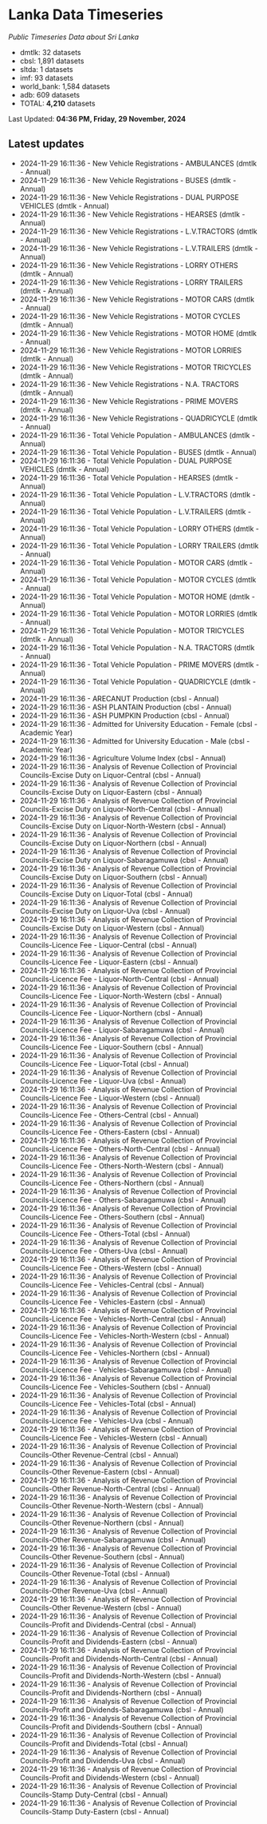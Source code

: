 # Lanka Data Timeseries
*Public Timeseries Data about Sri Lanka*

* dmtlk: 32 datasets
* cbsl: 1,891 datasets
* sltda: 1 datasets
* imf: 93 datasets
* world_bank: 1,584 datasets
* adb: 609 datasets
* TOTAL: **4,210** datasets

Last Updated: **04:36 PM, Friday, 29 November, 2024**

## Latest updates

* 2024-11-29 16:11:36 - New Vehicle Registrations - AMBULANCES (dmtlk - Annual)
* 2024-11-29 16:11:36 - New Vehicle Registrations - BUSES (dmtlk - Annual)
* 2024-11-29 16:11:36 - New Vehicle Registrations - DUAL PURPOSE VEHICLES (dmtlk - Annual)
* 2024-11-29 16:11:36 - New Vehicle Registrations - HEARSES (dmtlk - Annual)
* 2024-11-29 16:11:36 - New Vehicle Registrations - L.V.TRACTORS (dmtlk - Annual)
* 2024-11-29 16:11:36 - New Vehicle Registrations - L.V.TRAILERS (dmtlk - Annual)
* 2024-11-29 16:11:36 - New Vehicle Registrations - LORRY OTHERS (dmtlk - Annual)
* 2024-11-29 16:11:36 - New Vehicle Registrations - LORRY TRAILERS (dmtlk - Annual)
* 2024-11-29 16:11:36 - New Vehicle Registrations - MOTOR CARS (dmtlk - Annual)
* 2024-11-29 16:11:36 - New Vehicle Registrations - MOTOR CYCLES (dmtlk - Annual)
* 2024-11-29 16:11:36 - New Vehicle Registrations - MOTOR HOME (dmtlk - Annual)
* 2024-11-29 16:11:36 - New Vehicle Registrations - MOTOR LORRIES (dmtlk - Annual)
* 2024-11-29 16:11:36 - New Vehicle Registrations - MOTOR TRICYCLES (dmtlk - Annual)
* 2024-11-29 16:11:36 - New Vehicle Registrations - N.A. TRACTORS (dmtlk - Annual)
* 2024-11-29 16:11:36 - New Vehicle Registrations - PRIME MOVERS (dmtlk - Annual)
* 2024-11-29 16:11:36 - New Vehicle Registrations - QUADRICYCLE (dmtlk - Annual)
* 2024-11-29 16:11:36 - Total Vehicle Population - AMBULANCES (dmtlk - Annual)
* 2024-11-29 16:11:36 - Total Vehicle Population - BUSES (dmtlk - Annual)
* 2024-11-29 16:11:36 - Total Vehicle Population - DUAL PURPOSE VEHICLES (dmtlk - Annual)
* 2024-11-29 16:11:36 - Total Vehicle Population - HEARSES (dmtlk - Annual)
* 2024-11-29 16:11:36 - Total Vehicle Population - L.V.TRACTORS (dmtlk - Annual)
* 2024-11-29 16:11:36 - Total Vehicle Population - L.V.TRAILERS (dmtlk - Annual)
* 2024-11-29 16:11:36 - Total Vehicle Population - LORRY OTHERS (dmtlk - Annual)
* 2024-11-29 16:11:36 - Total Vehicle Population - LORRY TRAILERS (dmtlk - Annual)
* 2024-11-29 16:11:36 - Total Vehicle Population - MOTOR CARS (dmtlk - Annual)
* 2024-11-29 16:11:36 - Total Vehicle Population - MOTOR CYCLES (dmtlk - Annual)
* 2024-11-29 16:11:36 - Total Vehicle Population - MOTOR HOME (dmtlk - Annual)
* 2024-11-29 16:11:36 - Total Vehicle Population - MOTOR LORRIES (dmtlk - Annual)
* 2024-11-29 16:11:36 - Total Vehicle Population - MOTOR TRICYCLES (dmtlk - Annual)
* 2024-11-29 16:11:36 - Total Vehicle Population - N.A. TRACTORS (dmtlk - Annual)
* 2024-11-29 16:11:36 - Total Vehicle Population - PRIME MOVERS (dmtlk - Annual)
* 2024-11-29 16:11:36 - Total Vehicle Population - QUADRICYCLE (dmtlk - Annual)
* 2024-11-29 16:11:36 - ARECANUT Production (cbsl - Annual)
* 2024-11-29 16:11:36 - ASH PLANTAIN Production (cbsl - Annual)
* 2024-11-29 16:11:36 - ASH PUMPKIN Production (cbsl - Annual)
* 2024-11-29 16:11:36 - Admitted for University Education - Female (cbsl - Academic Year)
* 2024-11-29 16:11:36 - Admitted for University Education - Male (cbsl - Academic Year)
* 2024-11-29 16:11:36 - Agriculture Volume Index (cbsl - Annual)
* 2024-11-29 16:11:36 - Analysis of Revenue Collection of Provincial Councils-Excise Duty on Liquor-Central (cbsl - Annual)
* 2024-11-29 16:11:36 - Analysis of Revenue Collection of Provincial Councils-Excise Duty on Liquor-Eastern (cbsl - Annual)
* 2024-11-29 16:11:36 - Analysis of Revenue Collection of Provincial Councils-Excise Duty on Liquor-North-Central (cbsl - Annual)
* 2024-11-29 16:11:36 - Analysis of Revenue Collection of Provincial Councils-Excise Duty on Liquor-North-Western (cbsl - Annual)
* 2024-11-29 16:11:36 - Analysis of Revenue Collection of Provincial Councils-Excise Duty on Liquor-Northern (cbsl - Annual)
* 2024-11-29 16:11:36 - Analysis of Revenue Collection of Provincial Councils-Excise Duty on Liquor-Sabaragamuwa (cbsl - Annual)
* 2024-11-29 16:11:36 - Analysis of Revenue Collection of Provincial Councils-Excise Duty on Liquor-Southern (cbsl - Annual)
* 2024-11-29 16:11:36 - Analysis of Revenue Collection of Provincial Councils-Excise Duty on Liquor-Total (cbsl - Annual)
* 2024-11-29 16:11:36 - Analysis of Revenue Collection of Provincial Councils-Excise Duty on Liquor-Uva (cbsl - Annual)
* 2024-11-29 16:11:36 - Analysis of Revenue Collection of Provincial Councils-Excise Duty on Liquor-Western (cbsl - Annual)
* 2024-11-29 16:11:36 - Analysis of Revenue Collection of Provincial Councils-Licence Fee - Liquor-Central (cbsl - Annual)
* 2024-11-29 16:11:36 - Analysis of Revenue Collection of Provincial Councils-Licence Fee - Liquor-Eastern (cbsl - Annual)
* 2024-11-29 16:11:36 - Analysis of Revenue Collection of Provincial Councils-Licence Fee - Liquor-North-Central (cbsl - Annual)
* 2024-11-29 16:11:36 - Analysis of Revenue Collection of Provincial Councils-Licence Fee - Liquor-North-Western (cbsl - Annual)
* 2024-11-29 16:11:36 - Analysis of Revenue Collection of Provincial Councils-Licence Fee - Liquor-Northern (cbsl - Annual)
* 2024-11-29 16:11:36 - Analysis of Revenue Collection of Provincial Councils-Licence Fee - Liquor-Sabaragamuwa (cbsl - Annual)
* 2024-11-29 16:11:36 - Analysis of Revenue Collection of Provincial Councils-Licence Fee - Liquor-Southern (cbsl - Annual)
* 2024-11-29 16:11:36 - Analysis of Revenue Collection of Provincial Councils-Licence Fee - Liquor-Total (cbsl - Annual)
* 2024-11-29 16:11:36 - Analysis of Revenue Collection of Provincial Councils-Licence Fee - Liquor-Uva (cbsl - Annual)
* 2024-11-29 16:11:36 - Analysis of Revenue Collection of Provincial Councils-Licence Fee - Liquor-Western (cbsl - Annual)
* 2024-11-29 16:11:36 - Analysis of Revenue Collection of Provincial Councils-Licence Fee - Others-Central (cbsl - Annual)
* 2024-11-29 16:11:36 - Analysis of Revenue Collection of Provincial Councils-Licence Fee - Others-Eastern (cbsl - Annual)
* 2024-11-29 16:11:36 - Analysis of Revenue Collection of Provincial Councils-Licence Fee - Others-North-Central (cbsl - Annual)
* 2024-11-29 16:11:36 - Analysis of Revenue Collection of Provincial Councils-Licence Fee - Others-North-Western (cbsl - Annual)
* 2024-11-29 16:11:36 - Analysis of Revenue Collection of Provincial Councils-Licence Fee - Others-Northern (cbsl - Annual)
* 2024-11-29 16:11:36 - Analysis of Revenue Collection of Provincial Councils-Licence Fee - Others-Sabaragamuwa (cbsl - Annual)
* 2024-11-29 16:11:36 - Analysis of Revenue Collection of Provincial Councils-Licence Fee - Others-Southern (cbsl - Annual)
* 2024-11-29 16:11:36 - Analysis of Revenue Collection of Provincial Councils-Licence Fee - Others-Total (cbsl - Annual)
* 2024-11-29 16:11:36 - Analysis of Revenue Collection of Provincial Councils-Licence Fee - Others-Uva (cbsl - Annual)
* 2024-11-29 16:11:36 - Analysis of Revenue Collection of Provincial Councils-Licence Fee - Others-Western (cbsl - Annual)
* 2024-11-29 16:11:36 - Analysis of Revenue Collection of Provincial Councils-Licence Fee - Vehicles-Central (cbsl - Annual)
* 2024-11-29 16:11:36 - Analysis of Revenue Collection of Provincial Councils-Licence Fee - Vehicles-Eastern (cbsl - Annual)
* 2024-11-29 16:11:36 - Analysis of Revenue Collection of Provincial Councils-Licence Fee - Vehicles-North-Central (cbsl - Annual)
* 2024-11-29 16:11:36 - Analysis of Revenue Collection of Provincial Councils-Licence Fee - Vehicles-North-Western (cbsl - Annual)
* 2024-11-29 16:11:36 - Analysis of Revenue Collection of Provincial Councils-Licence Fee - Vehicles-Northern (cbsl - Annual)
* 2024-11-29 16:11:36 - Analysis of Revenue Collection of Provincial Councils-Licence Fee - Vehicles-Sabaragamuwa (cbsl - Annual)
* 2024-11-29 16:11:36 - Analysis of Revenue Collection of Provincial Councils-Licence Fee - Vehicles-Southern (cbsl - Annual)
* 2024-11-29 16:11:36 - Analysis of Revenue Collection of Provincial Councils-Licence Fee - Vehicles-Total (cbsl - Annual)
* 2024-11-29 16:11:36 - Analysis of Revenue Collection of Provincial Councils-Licence Fee - Vehicles-Uva (cbsl - Annual)
* 2024-11-29 16:11:36 - Analysis of Revenue Collection of Provincial Councils-Licence Fee - Vehicles-Western (cbsl - Annual)
* 2024-11-29 16:11:36 - Analysis of Revenue Collection of Provincial Councils-Other Revenue-Central (cbsl - Annual)
* 2024-11-29 16:11:36 - Analysis of Revenue Collection of Provincial Councils-Other Revenue-Eastern (cbsl - Annual)
* 2024-11-29 16:11:36 - Analysis of Revenue Collection of Provincial Councils-Other Revenue-North-Central (cbsl - Annual)
* 2024-11-29 16:11:36 - Analysis of Revenue Collection of Provincial Councils-Other Revenue-North-Western (cbsl - Annual)
* 2024-11-29 16:11:36 - Analysis of Revenue Collection of Provincial Councils-Other Revenue-Northern (cbsl - Annual)
* 2024-11-29 16:11:36 - Analysis of Revenue Collection of Provincial Councils-Other Revenue-Sabaragamuwa (cbsl - Annual)
* 2024-11-29 16:11:36 - Analysis of Revenue Collection of Provincial Councils-Other Revenue-Southern (cbsl - Annual)
* 2024-11-29 16:11:36 - Analysis of Revenue Collection of Provincial Councils-Other Revenue-Total (cbsl - Annual)
* 2024-11-29 16:11:36 - Analysis of Revenue Collection of Provincial Councils-Other Revenue-Uva (cbsl - Annual)
* 2024-11-29 16:11:36 - Analysis of Revenue Collection of Provincial Councils-Other Revenue-Western (cbsl - Annual)
* 2024-11-29 16:11:36 - Analysis of Revenue Collection of Provincial Councils-Profit and Dividends-Central (cbsl - Annual)
* 2024-11-29 16:11:36 - Analysis of Revenue Collection of Provincial Councils-Profit and Dividends-Eastern (cbsl - Annual)
* 2024-11-29 16:11:36 - Analysis of Revenue Collection of Provincial Councils-Profit and Dividends-North-Central (cbsl - Annual)
* 2024-11-29 16:11:36 - Analysis of Revenue Collection of Provincial Councils-Profit and Dividends-North-Western (cbsl - Annual)
* 2024-11-29 16:11:36 - Analysis of Revenue Collection of Provincial Councils-Profit and Dividends-Northern (cbsl - Annual)
* 2024-11-29 16:11:36 - Analysis of Revenue Collection of Provincial Councils-Profit and Dividends-Sabaragamuwa (cbsl - Annual)
* 2024-11-29 16:11:36 - Analysis of Revenue Collection of Provincial Councils-Profit and Dividends-Southern (cbsl - Annual)
* 2024-11-29 16:11:36 - Analysis of Revenue Collection of Provincial Councils-Profit and Dividends-Total (cbsl - Annual)
* 2024-11-29 16:11:36 - Analysis of Revenue Collection of Provincial Councils-Profit and Dividends-Uva (cbsl - Annual)
* 2024-11-29 16:11:36 - Analysis of Revenue Collection of Provincial Councils-Profit and Dividends-Western (cbsl - Annual)
* 2024-11-29 16:11:36 - Analysis of Revenue Collection of Provincial Councils-Stamp Duty-Central (cbsl - Annual)
* 2024-11-29 16:11:36 - Analysis of Revenue Collection of Provincial Councils-Stamp Duty-Eastern (cbsl - Annual)